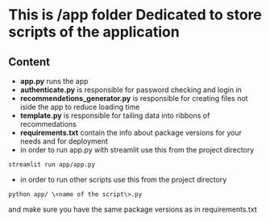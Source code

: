# This is /app folder Dedicated to store scripts of the application
## Content
* **app.py** runs the app
* **authenticate.py** is responsible for password checking and login in 
* **recommendetions_generator.py** is responsible for creating files not iside the app to reduce loading time
* **template.py** is responsible for tailing data into ribbons of recommedations
* **requirements.txt** contain the info about package versions for your needs and for deployment
* in order to run app.py with streamlit use this from the project directory
```
streamlit run app/app.py
```
* in order to run other scripts use this from the project directory
```
python app/ \<name of the script\>.py
```

and make sure you have the same package versions as in requirements.txt
